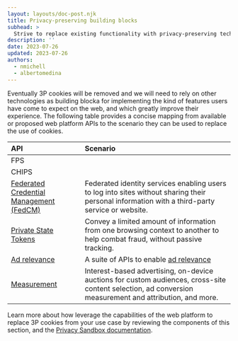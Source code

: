 ```yaml
---
layout: layouts/doc-post.njk
title: Privacy-preserving building blocks
subhead: >
  Strive to replace existing functionality with privacy-preserving techniques.
description: ''
date: 2023-07-26
updated: 2023-07-26
authors:
  - nmichell
  - albertomedina
---
```


Eventually 3P cookies will be removed and we will need to rely on other technologies as building blocka for implementing the kind of features users have come to expect on the web, and which greatly improve their experience. The following table provides a concise mapping from available or proposed web platform APIs to the scenario they can be used to replace the use of cookies.

| API                                                                     | Scenario                                                                                                                                                |
| :---------------------------------------------------------------------- | :------------------------------------------------------------------------------------------------------------------------------------------------------ |
| FPS                                                                     |                                                                                                                                                         |
| CHIPS                                                                   |
| [Federated Credential Management (FedCM)](/docs/privacy-sandbox/fedcm/) | Federated identity services enabling users to log into sites without sharing their personal information with a third-party service or website.          |
| [Private State Tokens](/docs/privacy-sandbox/trust-tokens/)             | Convey a limited amount of information from one browsing context to another to help combat fraud, without passive tracking.                             |
| [Ad relevance](/docs/privacy-sandbox/#show-relevant-content)            | A suite of APIs to enable [ad relevance](/docs/privacy-sandbox/#show-relevant-content)                                                                  |
| [Measurement](/docs/privacy-sandbox/#measure-digital-ads)               | Interest-based advertising, on-device auctions for custom audiences, cross-site content selection, ad conversion measurement and attribution, and more. |

Learn more about how leverage the capabilities of the web platform to replace 3P cookies from your use case by reviewing the components of this section, and the [Privacy Sandbox documentation](/docs/privacy-sandbox/).
